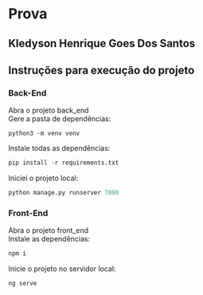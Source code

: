 # Prova
## Kledyson Henrique Goes Dos Santos

## Instruções para execução do projeto
### Back-End
Abra o projeto back_end   
Gere a pasta de dependências:
```
python3 -m venv venv
```
Instale todas as dependências:  
``` python
pip install -r requirements.txt
```
Iniciei o projeto local:
``` python
python manage.py runserver 7000
```

### Front-End
Abra o projeto front_end  
Instale as dependências:  
``` cmd
npm i
```
Inicie o projeto no servidor local:
``` cmd
ng serve
```